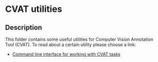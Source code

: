 # CVAT utilities


## Description

This folder contains some useful utilities for Computer Vision Annotation Tool (CVAT).
To read about a certain utility please choose a link:
- [Command line interface for working with CVAT tasks](cli/README.md)
